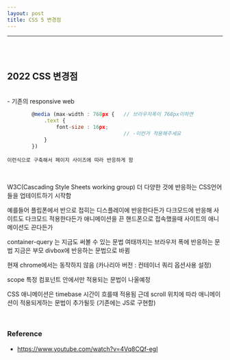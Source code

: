 ```yaml
---
layout: post
title: CSS 5 변경점
---
```


---

<br><br>

## 2022 CSS 변경점

<br>
- 기존의 responsive web

```javascript
        @media (max-width : 768px {   // 브라우저폭이 768px이하면
            .text {
                font-size : 16px;
                                      // -이런거 적용해주세요
            }
        })

```

    이런식으로 구축해서 페이지 사이즈에 따라 반응하게 함

<br>

W3C(Cascading Style Sheets working group) 더 다양한 것에
반응하는 CSS언어들을 업테이트하기 시작함

예를들어 플립폰에서 반으로 접히는 디스플레이에 반응한다든가
다크모드에 반응해 사이트도 다크모드 적용한다든가
애니메이션을 끈 핸드폰으로 접속했을때 사이트의 애니메이션도 끈다든가

container-query 는 지금도 써볼 수 있는 문법
여태까지는 브라우저 폭에 반응하는 문법
지금은 부모 divbox에 반응하는 문법으로 바뀜

현재 chrome에서는 동작하지 않음 (카나리아 버전 : 컨테이너 쿼리 옵션사용 설정)

scope 특정 컴포넌트 안에서만 적용되는 문법이 나올예정

CSS 애니메이션은 timebase 시간이 흐를때 적용됨
근데 scroll 위치에 따라 애니메이션이 적용되게하는 문법이 추가될듯
(기존에는 JS로 구현함)

<br>

### Reference

- <https://www.youtube.com/watch?v=4Vq8CQf-egI>

<br>
